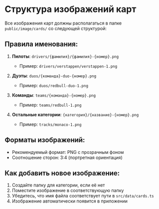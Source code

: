 # Структура изображений карт

Все изображения карт должны располагаться в папке `public/image/cards/` со следующей структурой:

## Правила именования:

1. **Пилоты**: `drivers/{фамилия}/{фамилия}-{номер}.png`
   - Пример: `drivers/verstappen/verstappen-1.png`

2. **Дуэты**: `duos/{команда}-duo-{номер}.png`
   - Пример: `duos/redbull-duo-1.png`

3. **Команды**: `teams/{команда}-{номер}.png`
   - Пример: `teams/redbull-1.png`

4. **Остальные категории**: `{категория}/{название}-{номер}.png`
   - Пример: `tracks/monaco-1.png`

## Форматы изображений:
- Рекомендуемый формат: PNG с прозрачным фоном
- Соотношение сторон: 3:4 (портретная ориентация)

## Как добавить новое изображение:

1. Создайте папку для категории, если её нет
2. Поместите изображение в соответствующую папку
3. Убедитесь, что имя файла соответствует пути в `src/data/cards.ts`
4. Изображение автоматически появится в приложении